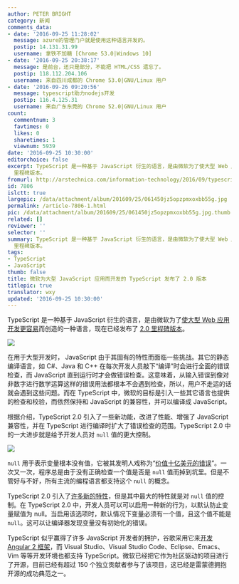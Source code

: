 ```yaml
---
author: PETER BRIGHT
category: 新闻
comments_data:
- date: '2016-09-25 11:28:02'
  message: azure的管理门户就是使用这种语言开发的。
  postip: 14.131.31.99
  username: 拿铁不加糖 [Chrome 53.0|Windows 10]
- date: '2016-09-25 20:38:17'
  message: 是前台，还只是部分，不能把 HTML/CSS 遗忘了。
  postip: 118.112.204.106
  username: 来自四川成都的 Chrome 53.0|GNU/Linux 用户
- date: '2016-09-26 09:20:56'
  message: typescript助力nodejs开发
  postip: 116.4.125.31
  username: 来自广东东莞的 Chrome 52.0|GNU/Linux 用户
count:
  commentnum: 3
  favtimes: 0
  likes: 0
  sharetimes: 1
  viewnum: 5939
date: '2016-09-25 10:30:00'
editorchoice: false
excerpt: TypeScript 是一种基于 JavaScript 衍生的语言，是由微软为了使大型 Web 应用开发更容易而创造的一种语言，现在已经发布了 2.0
  里程碑版本。
fromurl: http://arstechnica.com/information-technology/2016/09/typescript-microsofts-javascript-for-big-applications-reaches-version-2-0/
id: 7806
islctt: true
largepic: /data/attachment/album/201609/25/061450jz5opzpmxoxbb55g.jpg
permalink: /article-7806-1.html
pic: /data/attachment/album/201609/25/061450jz5opzpmxoxbb55g.jpg.thumb.jpg
related: []
reviewer: ''
selector: ''
summary: TypeScript 是一种基于 JavaScript 衍生的语言，是由微软为了使大型 Web 应用开发更容易而创造的一种语言，现在已经发布了 2.0
  里程碑版本。
tags:
- TypeScript
- JavaScript
thumb: false
title: 微软为大型 JavaScript 应用而开发的 TypeScript 发布了 2.0 版本
titlepic: true
translator: wxy
updated: '2016-09-25 10:30:00'
---
```


TypeScript 是一种基于 JavaScript 衍生的语言，是由微软为了[使大型 Web 应用开发更容易](http://arstechnica.com/information-technology/2012/10/microsoft-typescript-the-javascript-we-need-or-a-solution-looking-for-a-problem/)而创造的一种语言，现在已经发布了 [2.0 里程碑版本](https://blogs.msdn.microsoft.com/typescript/2016/09/22/announcing-typescript-2-0/)。


![](/data/attachment/album/201609/25/061450jz5opzpmxoxbb55g.jpg)


在用于大型开发时， JavaScript 由于其固有的特性而面临一些挑战。其它的静态编译语言，如 C#、Java 和 C++ 在每次开发人员敲下“编译”时会进行全面的错误检查，而 JavaScript 直到运行时才会做错误检查。这意味着，从输入错误到像对非数字进行数学运算这样的错误用法都根本不会遇到检查，所以，用户不走运的话就会遇到这些问题。而在 TypeScript 中，微软的目标是引入一些其它语言也提供的检查和校验，而依然保持和 JavaScript 的兼容性，并可以编译成 JavaScript。


根据介绍，TypeScript 2.0 引入了一些新功能，改进了性能、增强了 JavaScript 兼容性，并在 TypeScript 进行编译时扩大了错误检查的范围。TypeScript 2.0 中的一大进步就是给予开发人员对 `null` 值的更大控制。


![](/data/attachment/album/201609/25/062128z5970czv3b7qbb9v.jpg)


`null` 用于表示变量根本没有值，它被其发明人戏称为“[价值十亿美元的错误](https://www.infoq.com/presentations/Null-References-The-Billion-Dollar-Mistake-Tony-Hoare)”。一次又一次，程序总是由于没有正确检查一个值是否是 `null` 值而掉到坑里。但是不管好与不好，所有主流的编程语言都支持这个 `null` 的概念。


TypeScript 2.0 引入了[许多新的特性](https://github.com/Microsoft/TypeScript/wiki/What%27s-new-in-TypeScript)，但是其中最大的特性就是对 `null` 值的控制。在 TypeScript 2.0 中，开发人员可以可以启用一种新的行为，以默认防止变量赋值为 null。当启用该选项时，默认情况下变量必须有一个值，且这个值不能是 `null`。这可以让编译器发现变量没有初始化的错误。


TypeScript 似乎赢得了许多 JavaScript 开发者的拥护，谷歌采用它来[开发 Angular 2 框架](https://blogs.msdn.microsoft.com/typescript/2015/03/05/angular-2-built-on-typescript/)，而 Visual Studio、Visual Studio Code、Eclipse、Emacs、Vim 等等开发环境也都支持 TypeScript。微软已经把它作为社区驱动的项目进行了开源，目前已经有超过 150 个独立贡献者参与了该项目，这已经是雷蒙德拥抱开源的成功典范之一。